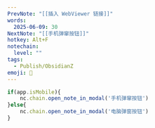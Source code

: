 ```yaml
---
PrevNote: "[[插入 WebViewer 链接]]"
words:
  2025-06-09: 30
NextNote: "[[手机弹窜按钮]]"
hotkey: Alt+F
notechain:
  level: ""
tags:
  - Publish/ObsidianZ
emoji: 📣
---
```



```js //templater
if(app.isMobile){
	nc.chain.open_note_in_modal('手机弹窜按钮')
}else{
	nc.chain.open_note_in_modal('电脑弹窗按钮')
}
```

